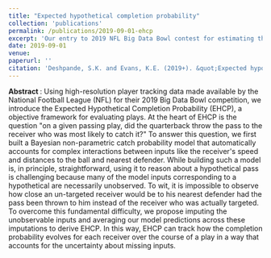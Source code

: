 ```yaml
---
title: "Expected hypothetical completion probability" 
collection: 'publications' 
permalink: /publications/2019-09-01-ehcp
excerpt: 'Our entry to 2019 NFL Big Data Bowl contest for estimating the probability a wide receiver catches a pass at all points along his route'
date: 2019-09-01
venue:
paperurl: ''
citation: 'Deshpande, S.K. and Evans, K.E. (2019+). &quot;Expected hypothetical completion probability.&quot; <i> (invited revision) </i>.'
---
```

<b> Abstract </b>: Using high-resolution player tracking data made available by the National Football League (NFL) for their 2019 Big Data Bowl competition, we introduce the Expected Hypothetical Completion Probability (EHCP), a objective framework for evaluating plays.
At the heart of EHCP is the question "on a given passing play, did the quarterback throw the pass to the receiver who was most likely to catch it?"
To answer this question, we first built a Bayesian non-parametric catch probability model that automatically accounts for complex interactions between inputs like the receiver's speed and distances to the ball and nearest defender.
While building such a model is, in principle, straightforward, using it to reason about a hypothetical pass is challenging because many of the model inputs corresponding to a hypothetical are necessarily unobserved.
To wit, it is impossible to observe how close an un-targeted receiver would be to his nearest defender had the pass been thrown to him instead of the receiver who was actually targeted.
To overcome this fundamental difficulty, we propose imputing the unobservable inputs and averaging our model predictions across these imputations to derive EHCP. 
In this way, EHCP can track how the completion probability evolves for each receiver over the course of a play in a way that accounts for the uncertainty about missing inputs.


